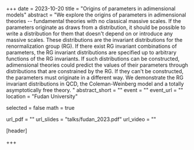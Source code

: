 +++
date = 2023-10-20
title = "Origins of parameters in adimensional models"
abstract = "We explore the origins of parameters in adimensional theories -- fundamental theories with no classical massive scales. If the parameters originate as draws from a distribution, it should be possible to write a distribution for them that doesn't depend on or introduce any massive scales. These distributions are the invariant distributions for the renormalization group (RG). If there exist RG invariant combinations of parameters, the RG invariant distributions are specified up to arbitrary functions of the RG invariants. If such distributions can be constructed, adimensional theories could predict the values of their parameters through distributions that are constrained by the RG. If they can't be constructed, the parameters must originate in a different way. We demonstrate the RG invariant distributions in QCD, the Coleman-Weinberg model and a totally asymptotically free theory. "
abstract_short = ""
event = ""
event_url = ""
location = "Fudan University"

selected = false
math = true

url_pdf = ""
url_slides = "talks/fudan_2023.pdf"
url_video = ""

[header]

+++
